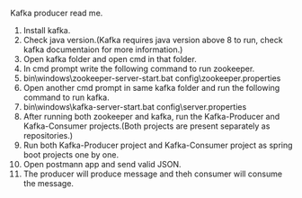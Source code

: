 Kafka producer read me.
1. Install kafka.
2. Check java version.(Kafka requires java version above 8 to run, check kafka documentaion for more information.)
3. Open kafka folder and open cmd in that folder.
4. In cmd prompt write the following command to run zookeeper.
5. bin\windows\zookeeper-server-start.bat config\zookeeper.properties
6. Open another cmd prompt in same kafka folder and run the following command to run kafka.
7. bin\windows\kafka-server-start.bat config\server.properties
8. After running both zookeeper and kafka, run the Kafka-Producer and Kafka-Consumer projects.(Both projects are present separately as repositories.)
9. Run both Kafka-Producer project and Kafka-Consumer project as spring boot projects one by one.
10. Open postmann app and send valid JSON.
11. The producer will produce message and theh consumer will consume the message.






